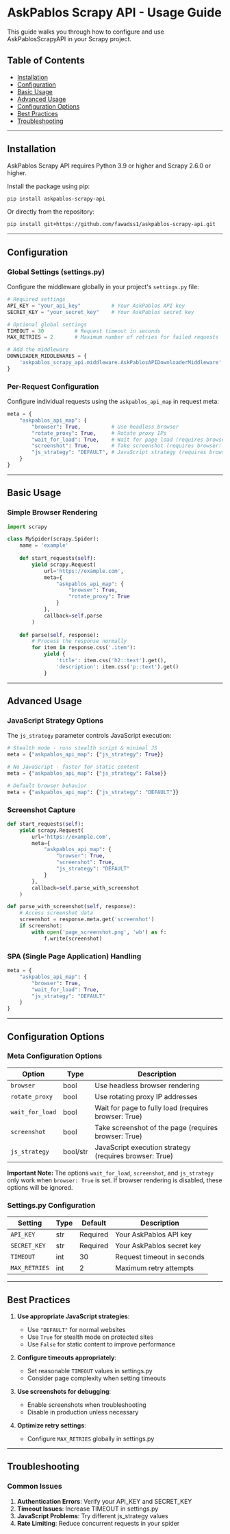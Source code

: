 # AskPablos Scrapy API - Usage Guide

This guide walks you through how to configure and use AskPablosScrapyAPI in your Scrapy project.

## Table of Contents

- [Installation](#installation)
- [Configuration](#configuration)
- [Basic Usage](#basic-usage)
- [Advanced Usage](#advanced-usage)
- [Configuration Options](#configuration-options)
- [Best Practices](#best-practices)
- [Troubleshooting](#troubleshooting)

---

## Installation

AskPablos Scrapy API requires Python 3.9 or higher and Scrapy 2.6.0 or higher.

Install the package using pip:

```bash
pip install askpablos-scrapy-api
```

Or directly from the repository:

```bash
pip install git+https://github.com/fawadss1/askpablos-scrapy-api.git
```

---

## Configuration

### Global Settings (settings.py)

Configure the middleware globally in your project's `settings.py` file:

```python
# Required settings
API_KEY = "your_api_key"          # Your AskPablos API key
SECRET_KEY = "your_secret_key"    # Your AskPablos secret key

# Optional global settings
TIMEOUT = 30          # Request timeout in seconds
MAX_RETRIES = 2       # Maximum number of retries for failed requests

# Add the middleware
DOWNLOADER_MIDDLEWARES = {
    'askpablos_scrapy_api.middleware.AskPablosAPIDownloaderMiddleware': 585,
}
```

### Per-Request Configuration

Configure individual requests using the `askpablos_api_map` in request meta:

```python
meta = {
    "askpablos_api_map": {
        "browser": True,          # Use headless browser
        "rotate_proxy": True,     # Rotate proxy IPs  
        "wait_for_load": True,    # Wait for page load (requires browser: True)
        "screenshot": True,       # Take screenshot (requires browser: True)
        "js_strategy": "DEFAULT", # JavaScript strategy (requires browser: True)
    }
}
```

---

## Basic Usage

### Simple Browser Rendering

```python
import scrapy

class MySpider(scrapy.Spider):
    name = 'example'
    
    def start_requests(self):
        yield scrapy.Request(
            url='https://example.com',
            meta={
                "askpablos_api_map": {
                    "browser": True,
                    "rotate_proxy": True
                }
            },
            callback=self.parse
        )
    
    def parse(self, response):
        # Process the response normally
        for item in response.css('.item'):
            yield {
                'title': item.css('h2::text').get(),
                'description': item.css('p::text').get()
            }
```

---

## Advanced Usage

### JavaScript Strategy Options

The `js_strategy` parameter controls JavaScript execution:

```python
# Stealth mode - runs stealth script & minimal JS
meta = {"askpablos_api_map": {"js_strategy": True}}

# No JavaScript - faster for static content
meta = {"askpablos_api_map": {"js_strategy": False}}

# Default browser behavior
meta = {"askpablos_api_map": {"js_strategy": "DEFAULT"}}
```

### Screenshot Capture

```python
def start_requests(self):
    yield scrapy.Request(
        url='https://example.com',
        meta={
            "askpablos_api_map": {
                "browser": True,
                "screenshot": True,
                "js_strategy": "DEFAULT"
            }
        },
        callback=self.parse_with_screenshot
    )

def parse_with_screenshot(self, response):
    # Access screenshot data
    screenshot = response.meta.get('screenshot')
    if screenshot:
        with open('page_screenshot.png', 'wb') as f:
            f.write(screenshot)
```

### SPA (Single Page Application) Handling

```python
meta = {
    "askpablos_api_map": {
        "browser": True,
        "wait_for_load": True,
        "js_strategy": "DEFAULT"
    }
}
```

---

## Configuration Options

### Meta Configuration Options

| Option          | Type     | Description                                            |
|-----------------|----------|--------------------------------------------------------|
| `browser`       | bool     | Use headless browser rendering                         |
| `rotate_proxy`  | bool     | Use rotating proxy IP addresses                        |
| `wait_for_load` | bool     | Wait for page to fully load (requires browser: True)   |
| `screenshot`    | bool     | Take screenshot of the page (requires browser: True)   |
| `js_strategy`   | bool/str | JavaScript execution strategy (requires browser: True) |

**Important Note:** The options `wait_for_load`, `screenshot`, and `js_strategy` only work when `browser: True` is set. If browser rendering is disabled, these options will be ignored.

### Settings.py Configuration

| Setting       | Type | Default  | Description                |
|---------------|------|----------|----------------------------|
| `API_KEY`     | str  | Required | Your AskPablos API key     |
| `SECRET_KEY`  | str  | Required | Your AskPablos secret key  |
| `TIMEOUT`     | int  | 30       | Request timeout in seconds |
| `MAX_RETRIES` | int  | 2        | Maximum retry attempts     |

---

## Best Practices

1. **Use appropriate JavaScript strategies**:
   - Use `"DEFAULT"` for normal websites
   - Use `True` for stealth mode on protected sites
   - Use `False` for static content to improve performance

2. **Configure timeouts appropriately**:
   - Set reasonable `TIMEOUT` values in settings.py
   - Consider page complexity when setting timeouts

3. **Use screenshots for debugging**:
   - Enable screenshots when troubleshooting
   - Disable in production unless necessary

4. **Optimize retry settings**:
   - Configure `MAX_RETRIES` globally in settings.py

---

## Troubleshooting

### Common Issues

1. **Authentication Errors**: Verify your API_KEY and SECRET_KEY
2. **Timeout Issues**: Increase TIMEOUT in settings.py
3. **JavaScript Problems**: Try different js_strategy values
4. **Rate Limiting**: Reduce concurrent requests in your spider
